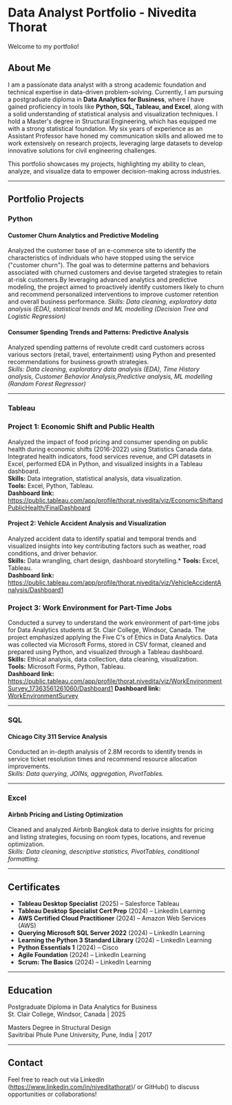 # Data Analyst Portfolio - Nivedita Thorat  
Welcome to my portfolio!

## About Me  
I am a passionate data analyst with a strong academic foundation and technical expertise in data-driven problem-solving. Currently, I am pursuing a postgraduate diploma in **Data Analytics for Business**, where I have gained proficiency in tools like **Python, SQL, Tableau, and Excel**, along with a solid understanding of statistical analysis and visualization techniques. I hold a Master's degree in Structural Engineering, which has equipped me with a strong statistical foundation. My six years of experience as an Assistant Professor have honed my communication skills and allowed me to work extensively on research projects, leveraging large datasets to develop innovative solutions for civil engineering challenges.

This portfolio showcases my projects, highlighting my ability to clean, analyze, and visualize data to empower decision-making across industries.  

---

## Portfolio Projects  

### **Python**  
#### Customer Churn Analytics and Predictive Modeling
Analyzed the customer base of an e-commerce site to identify the characteristics of individuals who have stopped using the service ("customer churn"). The goal was to determine patterns and behaviors associated with churned customers and devise targeted strategies to retain at-risk customers.By leveraging advanced analytics and predictive modeling, the project aimed to proactively identify customers likely to churn and recommend personalized interventions to improve customer retention and overall business performance.
*Skills: Data cleaning, exploratory data analysis (EDA), statistical trends and ML modelling (Decision Tree and Logistic Regression)*

#### Consumer Spending Trends and Patterns: Predictive Analysis
 
Analyzed spending patterns of revolute credit card customers across various sectors (retail, travel, entertainment) using Python and presented recommendations for business growth strategies.  
*Skills: Data cleaning, exploratory data analysis (EDA), Time History analysis, Customer Behavior Analysis,Predictive analysis, ML modelling (Random Forest Regressor)*

---

### **Tableau**  

### Project 1: Economic Shift and Public Health  
Analyzed the impact of food pricing and consumer spending on public health during economic shifts (2016-2022) using Statistics Canada data. Integrated health indicators, food services revenue, and CPI datasets in Excel, performed EDA in Python, and visualized insights in a Tableau dashboard.  
**Skills:** Data integration, statistical analysis, data visualization.  
**Tools:** Excel, Python, Tableau.  
**Dashboard link:** https://public.tableau.com/app/profile/thorat.nivedita/viz/EconomicShiftandPublicHealth/FinalDashboard

#### Project 2: Vehicle Accident Analysis and Visualization  
Analyzed accident data to identify spatial and temporal trends and visualized insights into key contributing factors such as weather, road conditions, and driver behavior.  
**Skills:** Data wrangling, chart design, dashboard storytelling.*
**Tools:** Excel, Tableau.  
**Dashboard link:** https://public.tableau.com/app/profile/thorat.nivedita/viz/VehicleAccidentAnalysis/Dashboard1

### Project 3: Work Environment for Part-Time Jobs  
Conducted a survey to understand the work environment of part-time jobs for Data Analytics students at St. Clair College, Windsor, Canada. The project emphasized applying the Five C's of Ethics in Data Analytics. Data was collected via Microsoft Forms, stored in CSV format, cleaned and prepared using Python, and visualized through a Tableau dashboard.  
**Skills:** Ethical analysis, data collection, data cleaning, visualization.  
**Tools:** Microsoft Forms, Python, Tableau.  
**Dashboard link:** https://public.tableau.com/app/profile/thorat.nivedita/viz/WorkEnvironmentSurvey_17363561261060/Dashboard1
**Dashboard link:** [WorkEnvironmentSurvey](https://public.tableau.com/app/profile/thorat.nivedita/viz/WorkEnvironmentSurvey_17363561261060/Dashboard1)

---

### **SQL**  
#### Chicago City 311 Service Analysis  
Conducted an in-depth analysis of 2.8M records to identify trends in service ticket resolution times and recommend resource allocation improvements.  
*Skills: Data querying, JOINs, aggregation, PivotTables.*

---

### **Excel**  
#### Airbnb Pricing and Listing Optimization  
Cleaned and analyzed Airbnb Bangkok data to derive insights for pricing and listing strategies, focusing on room types, locations, and revenue optimization.  
*Skills: Data cleaning, descriptive statistics, PivotTables, conditional formatting.*

---

## Certificates  
- **Tableau Desktop Specialist** (2025) – Salesforce Tableau  
- **Tableau Desktop Specialist Cert Prep** (2024) – LinkedIn Learning
- **AWS Certified Cloud Practitioner** (2024) – Amazon Web Services (AWS)  
- **Querying Microsoft SQL Server 2022** (2024) – LinkedIn Learning  
- **Learning the Python 3 Standard Library** (2024) – LinkedIn Learning
- **Python Essentials 1** (2024) – Cisco
- **Agile Foundation** (2024) – LinkedIn Learning  
- **Scrum: The Basics** (2024) – LinkedIn Learning  
 
---

## Education  
Postgraduate Diploma in Data Analytics for Business  
St. Clair College, Windsor, Canada | 2025  

Masters Degree in Structural Design  
Savitribai Phule Pune University, Pune, India | 2017  

---

## Contact  
Feel free to reach out via LinkedIn (https://www.linkedin.com/in/niveditathorat)/ or GitHub() to discuss opportunities or collaborations!
